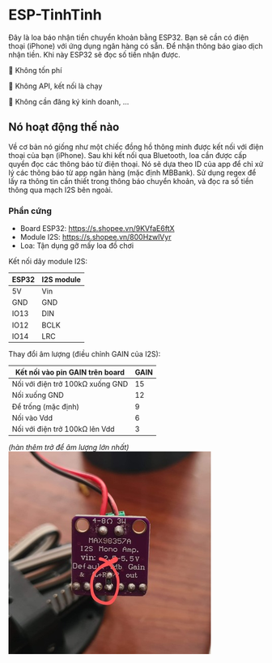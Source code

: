 # ESP-TinhTinh

Đây là loa báo nhận tiền chuyển khoản bằng ESP32. Bạn sẽ cần có điện thoại (iPhone) với ứng dụng ngân hàng có sẵn. Để nhận thông báo giao dịch nhận tiền. Khi này ESP32 sẽ đọc số tiền nhận được.

🚀️ Không tốn phí

🚀️ Không API, kết nối là chạy

🚀️ Không cần đăng ký kinh doanh, ...

## Nó hoạt động thế nào

Về cơ bản nó giống như một chiếc đồng hồ thông minh được kết nối với điện thoại của bạn (iPhone). Sau khi kết nối qua Bluetooth, loa cần được cấp quyền đọc các thông báo từ điện thoại.
Nó sẽ dựa theo ID của app để chỉ xử lý các thông báo từ app ngân hàng (mặc định MBBank). Sử dụng regex để lấy ra thông tin cần thiết trong thông báo chuyển khoản, và đọc ra số tiền thông qua mạch I2S bên ngoài.

### Phần cứng

* Board ESP32: https://s.shopee.vn/9KVfaE6ftX
* Module I2S: https://s.shopee.vn/800HzwlVyr
* Loa: Tận dụng gỡ mấy loa đồ chơi

Kết nối dây module I2S:


| ESP32 | I2S module |
| ------- | :----------- |
| 5V    | Vin        |
| GND   | GND        |
| IO13  | DIN        |
| IO12  | BCLK       |
| IO14  | LRC        |

Thay đổi âm lượng (điều chỉnh GAIN của I2S):


| Kết nối vào pin GAIN trên board     | GAIN |
| ----------------------------------------- | :----- |
| Nối với điện trở 100kΩ xuống GND | 15   |
| Nối xuống GND                         | 12   |
| Để trống (mặc định)               | 9    |
| Nối vào Vdd                           | 6    |
| Nối với điện trở 100kΩ lên Vdd   | 3    |

*(hàn thêm trở để âm lượng lớn nhất)*
![hàn thêm trở để âm lượng lớn nhất](images/gain-15.jpg)
